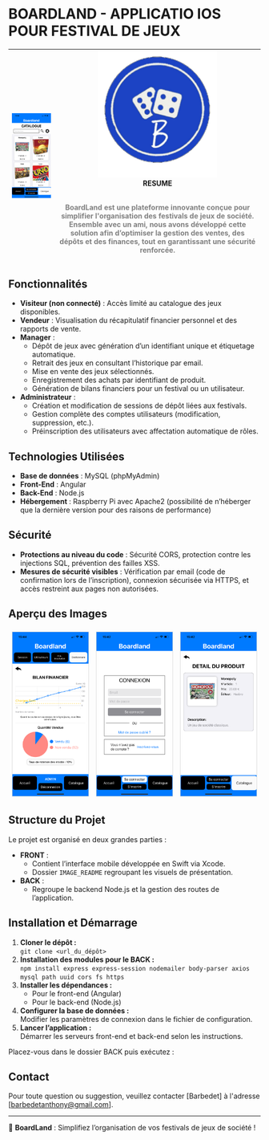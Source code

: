 # BOARDLAND - APPLICATIO IOS POUR FESTIVAL DE JEUX


| <img src="FRONT/IMAGE_README/top.PNG" alt="Catalogue View" style="width:100%;"> | <div align="center"><img src="FRONT/IMAGE_README/LOGO_BO.PNG" alt="Logo BoardLand" width="60%"><br><strong>RESUME</strong><br><br><p style="color:grey;">BoardLand est une plateforme innovante conçue pour simplifier l'organisation des festivals de jeux de société. Ensemble avec un ami, nous avons développé cette solution afin d’optimiser la gestion des ventes, des dépôts et des finances, tout en garantissant une sécurité renforcée.</p></div> |
| --- | --- |


## Fonctionnalités

- **Visiteur (non connecté)** : Accès limité au catalogue des jeux disponibles.
- **Vendeur** : Visualisation du récapitulatif financier personnel et des rapports de vente.
- **Manager** :
  - Dépôt de jeux avec génération d’un identifiant unique et étiquetage automatique.
  - Retrait des jeux en consultant l’historique par email.
  - Mise en vente des jeux sélectionnés.
  - Enregistrement des achats par identifiant de produit.
  - Génération de bilans financiers pour un festival ou un utilisateur.
- **Administrateur** :
  - Création et modification de sessions de dépôt liées aux festivals.
  - Gestion complète des comptes utilisateurs (modification, suppression, etc.).
  - Préinscription des utilisateurs avec affectation automatique de rôles.

## Technologies Utilisées

- **Base de données** : MySQL (phpMyAdmin)
- **Front-End** : Angular
- **Back-End** : Node.js
- **Hébergement** : Raspberry Pi avec Apache2 (possibilité de n’héberger que la dernière version pour des raisons de performance)

## Sécurité

- **Protections au niveau du code** : Sécurité CORS, protection contre les injections SQL, prévention des failles XSS.
- **Mesures de sécurité visibles** : Vérification par email (code de confirmation lors de l’inscription), connexion sécurisée via HTTPS, et accès restreint aux pages non autorisées.

## Aperçu des Images

<div style="display: flex; justify-content: space-around; align-items: center;">
  <img src="FRONT/IMAGE_README/1.PNG" alt="Aperçu 1" style="width:30%; margin: 5px; border: 1px solid #ddd;">
  <img src="FRONT/IMAGE_README/2.PNG" alt="Aperçu 2" style="width:30%; margin: 5px; border: 1px solid #ddd;">
  <img src="FRONT/IMAGE_README/3.PNG" alt="Aperçu 3" style="width:30%; margin: 5px; border: 1px solid #ddd;">
</div>

## Structure du Projet

Le projet est organisé en deux grandes parties :

- **FRONT** : 
  - Contient l’interface mobile développée en Swift via Xcode.
  - Dossier `IMAGE_README` regroupant les visuels de présentation.
- **BACK** :
  - Regroupe le backend Node.js et la gestion des routes de l’application.

## Installation et Démarrage

1. **Cloner le dépôt :**  
   `git clone <url_du_dépôt>`
2. **Installation des modules pour le BACK :**  
 `npm install express express-session nodemailer body-parser axios mysql path uuid cors fs https`
3. **Installer les dépendances :**  
   - Pour le front-end (Angular)  
   - Pour le back-end (Node.js)
4. **Configurer la base de données :**  
   Modifier les paramètres de connexion dans le fichier de configuration.
5. **Lancer l’application :**  
   Démarrer les serveurs front-end et back-end selon les instructions.


Placez-vous dans le dossier BACK puis exécutez :

## Contact

Pour toute question ou suggestion, veuillez contacter [Barbedet] à l'adresse [barbedetanthony@gmail.com].

---

🚀 **BoardLand** : Simplifiez l’organisation de vos festivals de jeux de société !
